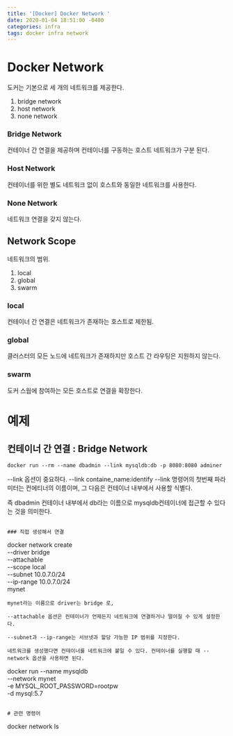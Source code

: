 ```yaml
---
title: '[Docker] Docker Network '
date: 2020-01-04 18:51:00 -0400
categories: infra
tags: docker infra network
---
```


# Docker Network

도커는 기본으로 세 개의 네트워크를 제공한다.

1. bridge network
2. host network
3. none network

### Bridge Network

컨테이너 간 연결을 제공하며 컨테이너를 구동하는 호스트 네트워크가 구분 된다.

### Host Network

컨테이너를 위한 별도 네트워크 없이 호스트와 동일한 네트워크를 사용한다.

### None Network

네트워크 연결을 갖지 않는다.

## Network Scope

네트워크의 범위.

1. local
2. global
3. swarm

### local

컨테이너 간 연결은 네트워크가 존재하는 호스트로 제한됨.

### global

클러스터의 모든 노드에 네트워크가 존재하지만 호스트 간 라우팅은 지원하지 않는다.

### swarm

도커 스웜에 참여하는 모든 호스트로 연결을 확장한다.

# 예제

## 컨테이너 간 연결 : Bridge Network

```
docker run --rm --name dbadmin --link mysqldb:db -p 8080:8080 adminer
```

--link 옵션이 중요하다. --link containe_name:identify --link 명령어의 첫번째 파라미터는 컨에티너의 이름이며, 그 다음은 컨테이너 내부에서 사용할 식별다.

즉 dbadmin 컨테이너 내부에서 db라는 이름으로 mysqldb컨테이너에 접근할 수 있다는 것을 의미한다.

```

### 직접 생성해서 연결
```

docker network create \
--driver bridge \
--attachable \
--scope local \
--subnet 10.0.7.0/24 \
--ip-range 10.0.7.0/24 \
mynet

```
mynet라는 이름으로 driver는 bridge 로,

--attachable 옵션은 컨테이너가 언제든지 네트워크에 연결하거나 떨어질 수 있게 설정한다.

--subnet과 --ip-range는 서브넷과 할당 가능한 IP 범위를 지정한다.

네트워크를 생성했다면 컨테이너를 네트워크에 붙일 수 있다. 컨테이너를 실행할 때 --network 옵션을 사용하면 된다.
```

docker run --name mysqldb \
--network mynet \
-e MYSQL_ROOT_PASSWORD=rootpw \
-d mysql:5.7

```

# 관련 명령어
```

docker network ls

```

```
